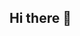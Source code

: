 ## Hi there 👋

<!--

Los generos son como las torres gemelas, antes eran dos y ahora es un tema delicado.

Feliz Navidad


-->
